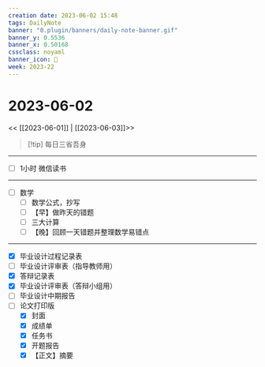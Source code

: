 ```yaml
---
creation date: 2023-06-02 15:48
tags: DailyNote
banner: "0.plugin/banners/daily-note-banner.gif"
banner_y: 0.5536
banner_x: 0.50168
cssclass: noyaml
banner_icon: 💌
week: 2023-22
---
```


# 2023-06-02

<< [[2023-06-01]] | [[2023-06-03]]>>


> [!tip] 每日三省吾身
> 


---

- [ ] 1小时 微信读书

---

- [ ] 数学
	- [ ] 数学公式，抄写
	- [ ] 【早】做昨天的错题
	- [ ] 三大计算
	- [ ] 【晚】回顾一天错题并整理数学易错点

---

- [x] 毕业设计过程记录表
- [ ] 毕业设计评审表（指导教师用）
- [x] 答辩记录表
- [x] 毕业设计评审表（答辩小组用）
- [ ] 毕业设计中期报告
- [ ] 论文打印版
	- [x] 封面
	- [x] 成绩单
	- [x] 任务书
	- [x] 开题报告
	- [x] 【正文】摘要
